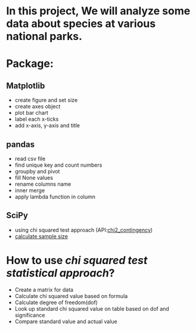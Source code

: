 # In this project, We will analyze some data about species at various national parks.

# Package:
## Matplotlib
- create figure and set size
- create axes object
- plot bar chart
- label each x-ticks
- add x-axis, y-axis and title

## pandas
- read csv file
- find unique key and count numbers
- groupby and pivot
- fill None values
- rename columns name
- inner merge
- apply lambda function in column

## SciPy
- using chi squared test approach (API:[chi2_contingency](https://docs.scipy.org/doc/scipy/reference/generated/scipy.stats.chi2_contingency.html))
- [calculate sample size](https://s3.amazonaws.com/codecademy-content/courses/learn-hypothesis-testing/a_b_sample_size/index.html) 

# How to use *chi squared test statistical approach*?
 - Create a matrix for data
 - Calculate chi squared value based on formula
 - Calculate degree of freedom(dof)
 - Look up standard chi squared value on table based on dof and significance
 - Compare standard value and actual value

